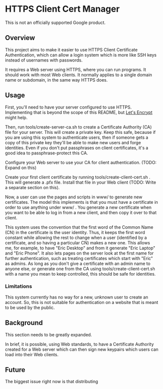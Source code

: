 # HTTPS Client Cert Manager

This is not an officially supported Google product.

## Overview

This project aims to make it easier to use HTTPS Client Certificate
Authentication, which can allow a login system which is more like SSH
keys instead of usernames with passwords.

It requires a Web server using HTTPS, where you can run programs. It
should work with most Web clients. It normally applies to a single
domain name or subdomain, in the same way HTTPS does.

## Usage

First, you'll need to have your server configured to use
HTTPS. Implementing that is beyond the scope of this README, but
[Let's Encrypt](https://letsencrypt.org/) might help.

Then, run tools/create-server-ca.sh to create a Certificate Authority
(CA) file for your server. This will create a private key. Keep this
safe, because if you are using this system to authenticate users, then
if someone gets a copy of this private key they'll be able to make new
users and forge identities. Even if you don't put passphrases on
client certificates, it's a good idea to passphrase-protect this CA.

Configure your Web server to use your CA for client
authentication. (TODO: Expand on this)

Create your first client certificate by running
tools/create-client-cert.sh . This will generate a .pfx file. Install
that file in your Web client (TODO: Write a separate section on
this).

Now, a user can use the pages and scripts in www/ to generate new
certificates. The model this implements is that you must have a
certificate in order to use anything under www/ . You generate a new
certificate when you want to be able to log in from a new client, and
then copy it over to that client.

This system uses the convention that the first word of the Common Name
(CN) in the certificate is the user identity. Thus, it keeps the first
word constant while allowing the rest to change when a user
(identified by a certificate, and so having a particular CN) makes a
new one. This allows me, for example, to have "Eric Desktop" and from
it generate "Eric Laptop" and "Eric Phone". It also lets pages on the
server look at the first name for further authentication, such as
treating certificates which start with "Eric" as admins. As long as
you don't give a certificate with an admin name to anyone else, or
generate one from the CA using tools/create-client-cert.sh with a name
you mean to keep controlled, this should be safe for identities.

### Limitations

This system currently has no way for a new, unknown user to create an
account. So, this is not suitable for authentication on a website that
is meant to be used by the public. 

## Background

This section needs to be greatly expanded.

In brief, it is possible, using Web standards, to have a Certificate
Authority created for a Web server which can then sign new keypairs
which users can load into their Web clients.

## Future

The biggest issue right now is that distributing 
